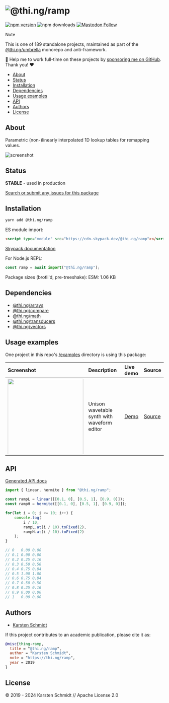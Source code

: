 <!-- This file is generated - DO NOT EDIT! -->
<!-- Please see: https://github.com/thi-ng/umbrella/blob/develop/CONTRIBUTING.md#changes-to-readme-files -->

# ![@thi.ng/ramp](https://media.thi.ng/umbrella/banners-20230807/thing-ramp.svg?4bf9a6f2)

[![npm version](https://img.shields.io/npm/v/@thi.ng/ramp.svg)](https://www.npmjs.com/package/@thi.ng/ramp)
![npm downloads](https://img.shields.io/npm/dm/@thi.ng/ramp.svg)
[![Mastodon Follow](https://img.shields.io/mastodon/follow/109331703950160316?domain=https%3A%2F%2Fmastodon.thi.ng&style=social)](https://mastodon.thi.ng/@toxi)

> [!NOTE]
> This is one of 189 standalone projects, maintained as part
> of the [@thi.ng/umbrella](https://github.com/thi-ng/umbrella/) monorepo
> and anti-framework.
>
> 🚀 Help me to work full-time on these projects by [sponsoring me on
> GitHub](https://github.com/sponsors/postspectacular). Thank you! ❤️

- [About](#about)
- [Status](#status)
- [Installation](#installation)
- [Dependencies](#dependencies)
- [Usage examples](#usage-examples)
- [API](#api)
- [Authors](#authors)
- [License](#license)

## About

Parametric (non-)linearly interpolated 1D lookup tables for remapping values.

![screenshot](https://raw.githubusercontent.com/thi-ng/umbrella/develop/assets/ramp/readme.png)

## Status

**STABLE** - used in production

[Search or submit any issues for this package](https://github.com/thi-ng/umbrella/issues?q=%5Bramp%5D+in%3Atitle)

## Installation

```bash
yarn add @thi.ng/ramp
```

ES module import:

```html
<script type="module" src="https://cdn.skypack.dev/@thi.ng/ramp"></script>
```

[Skypack documentation](https://docs.skypack.dev/)

For Node.js REPL:

```js
const ramp = await import("@thi.ng/ramp");
```

Package sizes (brotli'd, pre-treeshake): ESM: 1.06 KB

## Dependencies

- [@thi.ng/arrays](https://github.com/thi-ng/umbrella/tree/develop/packages/arrays)
- [@thi.ng/compare](https://github.com/thi-ng/umbrella/tree/develop/packages/compare)
- [@thi.ng/math](https://github.com/thi-ng/umbrella/tree/develop/packages/math)
- [@thi.ng/transducers](https://github.com/thi-ng/umbrella/tree/develop/packages/transducers)
- [@thi.ng/vectors](https://github.com/thi-ng/umbrella/tree/develop/packages/vectors)

## Usage examples

One project in this repo's
[/examples](https://github.com/thi-ng/umbrella/tree/develop/examples)
directory is using this package:

| Screenshot                                                                                                        | Description                                 | Live demo                                        | Source                                                                        |
|:------------------------------------------------------------------------------------------------------------------|:--------------------------------------------|:-------------------------------------------------|:------------------------------------------------------------------------------|
| <img src="https://raw.githubusercontent.com/thi-ng/umbrella/develop/assets/examples/ramp-synth.png" width="240"/> | Unison wavetable synth with waveform editor | [Demo](https://demo.thi.ng/umbrella/ramp-synth/) | [Source](https://github.com/thi-ng/umbrella/tree/develop/examples/ramp-synth) |

## API

[Generated API docs](https://docs.thi.ng/umbrella/ramp/)

```ts
import { linear, hermite } from "@thi.ng/ramp";

const rampL = linear([[0.1, 0], [0.5, 1], [0.9, 0]]);
const rampH = hermite([[0.1, 0], [0.5, 1], [0.9, 0]]);

for(let i = 0; i <= 10; i++) {
    console.log(
        i / 10,
        rampL.at(i / 10).toFixed(2),
        rampH.at(i / 10).toFixed(2)
    );
}

// 0   0.00 0.00
// 0.1 0.00 0.00
// 0.2 0.25 0.16
// 0.3 0.50 0.50
// 0.4 0.75 0.84
// 0.5 1.00 1.00
// 0.6 0.75 0.84
// 0.7 0.50 0.50
// 0.8 0.25 0.16
// 0.9 0.00 0.00
// 1   0.00 0.00
```

## Authors

- [Karsten Schmidt](https://thi.ng)

If this project contributes to an academic publication, please cite it as:

```bibtex
@misc{thing-ramp,
  title = "@thi.ng/ramp",
  author = "Karsten Schmidt",
  note = "https://thi.ng/ramp",
  year = 2019
}
```

## License

&copy; 2019 - 2024 Karsten Schmidt // Apache License 2.0
